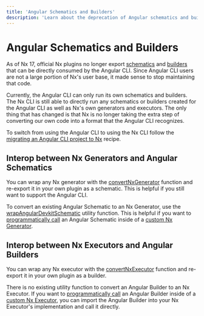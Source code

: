 ```yaml
---
title: 'Angular Schematics and Builders'
description: 'Learn about the deprecation of Angular schematics and builders in Nx 17, and how to handle interoperability between Nx and Angular CLI tools.'
---
```


# Angular Schematics and Builders

As of Nx 17, official Nx plugins no longer export [schematics](https://angular.dev/tools/cli/schematics) and [builders](https://angular.dev/tools/cli/cli-builder) that can be directly consumed by the Angular CLI. Since Angular CLI users are not a large portion of Nx's user base, it made sense to stop maintaining that code.

Currently, the Angular CLI can only run its own schematics and builders. The Nx CLI is still able to directly run any schematics or builders created for the Angular CLI as well as Nx's own generators and executors. The only thing that has changed is that Nx is no longer taking the extra step of converting our own code into a format that the Angular CLI recognizes.

To switch from using the Angular CLI to using the Nx CLI follow the [migrating an Angular CLI project to Nx](technologies/angular/migration/angular) recipe.

## Interop between Nx Generators and Angular Schematics

You can wrap any Nx generator with the [convertNxGenerator](/reference/core-api/devkit/documents/convertNxGenerator) function and re-export it in your own plugin as a schematic. This is helpful if you still want to support the Angular CLI.

To convert an existing Angular Schematic to an Nx Generator, use the [wrapAngularDevkitSchematic](/reference/core-api/devkit/documents/ngcli_adapter/wrapAngularDevkitSchematic) utility function. This is helpful if you want to [programmatically call](/extending-nx/recipes/composing-generators) an Angular Schematic inside of a [custom Nx Generator](/extending-nx/recipes/local-generators).

## Interop between Nx Executors and Angular Builders

You can wrap any Nx executor with the [convertNxExecutor](/reference/core-api/devkit/documents/convertNxExecutor) function and re-export it in your own plugin as a builder.

There is no existing utility function to convert an Angular Builder to an Nx Executor. If you want to [programmatically call](/extending-nx/recipes/compose-executors) an Angular Builder inside of a [custom Nx Executor](extending-nx/recipes/local-executors), you can import the Angular Builder into your Nx Executor's implementation and call it directly.
